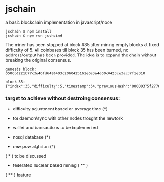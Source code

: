 # jschain
a basic blockchain implementation in javascript/node

```
jschain $ npm install
jschain $ npm run jschaind 
```

The miner has been stopped at block #35 after mining empty blocks at fixed difficulty of 5.
All coinbases till block 35 has been burned, no address/output has been provided.
The idea is to expand the chain without breaking the original consensus.

```
genesis block: 0506b6221b77c3e40fd6498483c2060415161e6a3a4d00c8423ce3acd7f1e310

block 35: {"index":35,"difficulty":5,"timestamp":34,"previousHash":"00000375f2778de1b2227aaef24c618fabbc86e8500b847001299b60dbcc3ab4","hash":"000004b9b8365e018dcd05f622d502bef5f2182e5f8739fac253d16b851dab5e","nonce":741844,"reward":500}

```

### target to achieve without destroing consensus:

- difficulty adjustment based on average time (*)

- tor daemon/sync with other nodes trought the newtork

- wallet and transactions to be implemented

- nosql database (*)

- new pow alghritm (*)



( * ) to be discussed

- federated nuclear based mining ( ** )

( ** ) feature
